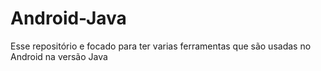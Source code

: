 # Android-Java
Esse repositório e focado para ter varias ferramentas que são usadas no Android na versão Java
